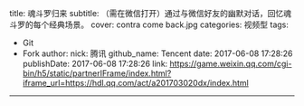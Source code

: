 title: 魂斗罗归来
subtitle: （需在微信打开）通过与微信好友的幽默对话，回忆魂斗罗的每个经典场景。
cover: contra come back.jpg
categories: 视频型
tags:
  - Git
  - Fork
author:
  nick: 腾讯
  github_name: Tencent
date: 2017-06-08 17:28:26
publishDate: 2017-06-08 17:28:26
link: https://game.weixin.qq.com/cgi-bin/h5/static/partnerIFrame/index.html?iframe_url=https://hdl.qq.com/act/a201703020dx/index.html
---
